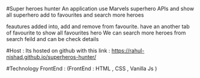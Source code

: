 #Super heroes hunter
An application use Marvels superhero APIs and show all superhero add to favourites and search more heroes

feautures added into, add and remove from favourite.
have an another tab of favourite to show all favourites hero
We can search more heroes from search feild and can be check details

#Host :
Its hosted on github with this link : https://rahul-nishad.github.io/superheros-hunter/

#Technology
FrontEnd : (FrontEnd : HTML , CSS , Vanilla Js )
